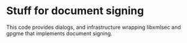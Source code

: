 # Stuff for document signing

This code provides dialogs, and infrastructure wrapping libxmlsec and gpgme that
implements document signing.

